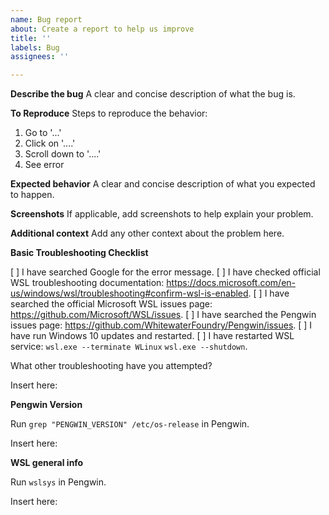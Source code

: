 ```yaml
---
name: Bug report
about: Create a report to help us improve
title: ''
labels: Bug
assignees: ''

---
```


**Describe the bug**
A clear and concise description of what the bug is.

**To Reproduce**
Steps to reproduce the behavior:
1. Go to '...'
2. Click on '....'
3. Scroll down to '....'
4. See error

**Expected behavior**
A clear and concise description of what you expected to happen.

**Screenshots**
If applicable, add screenshots to help explain your problem.

**Additional context**
Add any other context about the problem here.

**Basic Troubleshooting Checklist**

[ ] I have searched Google for the error message.
[ ] I have checked official WSL troubleshooting documentation: https://docs.microsoft.com/en-us/windows/wsl/troubleshooting#confirm-wsl-is-enabled.
[ ] I have searched the official Microsoft WSL issues page: https://github.com/Microsoft/WSL/issues.
[ ] I have searched the Pengwin issues page: https://github.com/WhitewaterFoundry/Pengwin/issues.
[ ] I have run Windows 10 updates and restarted.
[ ] I have restarted WSL service: `wsl.exe --terminate WLinux` `wsl.exe --shutdown`.

What other troubleshooting have you attempted?

Insert here:

**Pengwin Version**

Run `grep "PENGWIN_VERSION" /etc/os-release` in Pengwin.

Insert here:

**WSL general info**

Run `wslsys` in Pengwin.

Insert here:
